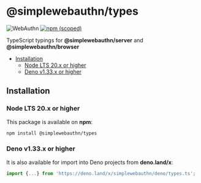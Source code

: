 # @simplewebauthn/types <!-- omit in toc -->

![WebAuthn](https://img.shields.io/badge/WebAuthn-Simplified-blueviolet?style=for-the-badge&logo=WebAuthn)
[![npm (scoped)](https://img.shields.io/npm/v/@simplewebauthn/types?style=for-the-badge&logo=npm)](https://www.npmjs.com/package/@simplewebauthn/types)

TypeScript typings for **@simplewebauthn/server** and **@simplewebauthn/browser**

- [Installation](#installation)
  - [Node LTS 20.x or higher](#node-lts-20x-or-higher)
  - [Deno v1.33.x or higher](#deno-v133x-or-higher)

## Installation

### Node LTS 20.x or higher

This package is available on **npm**:

```sh
npm install @simplewebauthn/types
```

### Deno v1.33.x or higher

It is also available for import into Deno projects from **deno.land/x**:

```ts
import {...} from 'https://deno.land/x/simplewebauthn/deno/types.ts';
```
